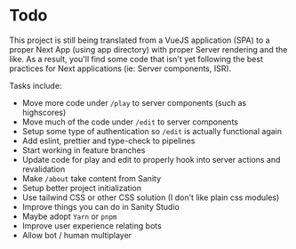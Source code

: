 # Todo

This project is still being translated from a VueJS application (SPA) to a proper Next App (using app directory) with proper Server rendering and the like.
As a result, you'll find some code that isn't yet following the best practices for Next applications (ie: Server components, ISR).

Tasks include:

- Move more code under `/play` to server components (such as highscores)
- Move much of the code under `/edit` to server components
- Setup some type of authentication so `/edit` is actually functional again
- Add eslint, prettier and type-check to pipelines
- Start working in feature branches
- Update code for play and edit to properly hook into server actions and revalidation
- Make `/about` take content from Sanity
- Setup better project initialization
- Use tailwind CSS or other CSS solution (I don't like plain css modules)
- Improve things you can do in Sanity Studio
- Maybe adopt `Yarn` or `pnpm`
- Improve user experience relating bots
- Allow bot / human multiplayer
